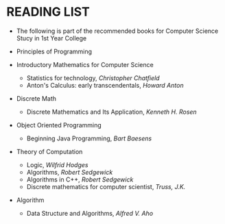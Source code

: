 # READING LIST

- The following is part of the recommended books for Computer Science Stucy in 1st Year College

- Principles of Programming
- Introductory Mathematics for Computer Science
  - Statistics for technology, *Christopher Chatfield*
  - Anton's Calculus: early transcendentals, *Howard Anton*
- Discrete Math
  - Discrete Mathematics and Its Application, *Kenneth H. Rosen*
- Object Oriented Programming
  - Beginning Java Programming, *Bart Baesens*
- Theory of Computation
  - Logic, *Wilfrid Hodges*
  - Algorithms, *Robert Sedgewick*
  - Algorithms in C++, *Robert Sedgewick*
  - Discrete mathematics for computer scientist, *Truss, J.K.*
- Algorithm
  - Data Structure and Algorithms, *Alfred V. Aho* 